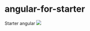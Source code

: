 # angular-for-starter
Starter angular
![](https://angular.io/assets/images/logos/angular/logo-nav@2x.png)
